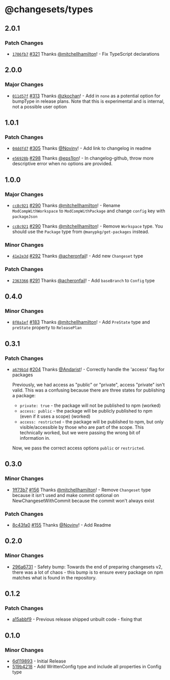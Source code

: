 # @changesets/types

## 2.0.1

### Patch Changes

- [`1706fb7`](https://github.com/atlassian/changesets/commit/1706fb751ecc2f5a792c42f467b2063078d58716) [#321](https://github.com/atlassian/changesets/pull/321) Thanks [@mitchellhamilton](https://github.com/mitchellhamilton)! - Fix TypeScript declarations

## 2.0.0

### Major Changes

- [`011d57f`](https://github.com/atlassian/changesets/commit/011d57f1edf9e37f75a8bef4f918e72166af096e) [#313](https://github.com/atlassian/changesets/pull/313) Thanks [@zkochan](https://github.com/zkochan)! - Add in `none` as a potential option for bumpType in release plans. Note that this is experimental and is internal, not a possible user option

## 1.0.1

### Patch Changes

- [`04ddfd7`](https://github.com/atlassian/changesets/commit/04ddfd7c3acbfb84ef9c92873fe7f9dea1f5145c) [#305](https://github.com/atlassian/changesets/pull/305) Thanks [@Noviny](https://github.com/Noviny)! - Add link to changelog in readme

* [`e56928b`](https://github.com/atlassian/changesets/commit/e56928bbd6f9096def06ac37487bdbf28efec9d1) [#298](https://github.com/atlassian/changesets/pull/298) Thanks [@eps1lon](https://github.com/eps1lon)! - In changelog-github, throw more descriptive error when no options are provided.

## 1.0.0

### Major Changes

- [`cc8c921`](https://github.com/atlassian/changesets/commit/cc8c92143d4c4b7cca8b9917dfc830a40b5cda20) [#290](https://github.com/atlassian/changesets/pull/290) Thanks [@mitchellhamilton](https://github.com/mitchellhamilton)! - Rename `ModCompWithWorkspace` to `ModCompWithPackage` and change `config` key with `packageJson`

* [`cc8c921`](https://github.com/atlassian/changesets/commit/cc8c92143d4c4b7cca8b9917dfc830a40b5cda20) [#290](https://github.com/atlassian/changesets/pull/290) Thanks [@mitchellhamilton](https://github.com/mitchellhamilton)! - Remove `Workspace` type. You should use the `Package` type from `@manypkg/get-packages` instead.

### Minor Changes

- [`41e2e3d`](https://github.com/atlassian/changesets/commit/41e2e3dd1053ff2f35a1a07e60793c9099f26997) [#292](https://github.com/atlassian/changesets/pull/292) Thanks [@acheronfail](https://github.com/acheronfail)! - Add new `Changeset` type

### Patch Changes

- [`2363366`](https://github.com/atlassian/changesets/commit/2363366756d1b15bddf6d803911baccfca03cbdf) [#291](https://github.com/atlassian/changesets/pull/291) Thanks [@acheronfail](https://github.com/acheronfail)! - Add `baseBranch` to `Config` type

## 0.4.0

### Minor Changes

- [`8f0a1ef`](https://github.com/atlassian/changesets/commit/8f0a1ef327563512f471677ef0ca99d30da009c0) [#183](https://github.com/atlassian/changesets/pull/183) Thanks [@mitchellhamilton](https://github.com/mitchellhamilton)! - Add `PreState` type and `preState` property to `ReleasePlan`

## 0.3.1

### Patch Changes

- [`a679b1d`](https://github.com/atlassian/changesets/commit/a679b1dcdcb56652d31536e2d6326ba02a9dfe62) [#204](https://github.com/atlassian/changesets/pull/204) Thanks [@Andarist](https://github.com/Andarist)! - Correctly handle the 'access' flag for packages

  Previously, we had access as "public" or "private", access "private" isn't valid. This was a confusing because there are three states for publishing a package:

  - `private: true` - the package will not be published to npm (worked)
  - `access: public` - the package will be publicly published to npm (even if it uses a scope) (worked)
  - `access: restricted` - the package will be published to npm, but only visible/accessible by those who are part of the scope. This technically worked, but we were passing the wrong bit of information in.

  Now, we pass the correct access options `public` or `restricted`.

## 0.3.0

### Minor Changes

- [1ff73b7](https://github.com/atlassian/changesets/commit/1ff73b74f414031e49c6fd5a0f68e9974900d381) [#156](https://github.com/atlassian/changesets/pull/156) Thanks [@mitchellhamilton](https://github.com/mitchellhamilton)! - Remove `Changeset` type because it isn't used and make commit optional on NewChangesetWithCommit because the commit won't always exist

### Patch Changes

- [8c43fa0](https://github.com/atlassian/changesets/commit/8c43fa061e2a5a01e4f32504ed351d261761c8dc) [#155](https://github.com/atlassian/changesets/pull/155) Thanks [@Noviny](https://github.com/Noviny)! - Add Readme

## 0.2.0

### Minor Changes

- [296a6731](https://github.com/atlassian/changesets/commit/296a6731) - Safety bump: Towards the end of preparing changesets v2, there was a lot of chaos - this bump is to ensure every package on npm matches what is found in the repository.

## 0.1.2

### Patch Changes

- [a15abbf9](https://github.com/changesets/changesets/commit/a15abbf9) - Previous release shipped unbuilt code - fixing that

## 0.1.0

### Minor Changes

- [6d119893](https://github.com/changesets/changesets/commit/6d119893) - Initial Release
- [519b4218](https://github.com/changesets/changesets/commit/519b4218) - Add WrittenConfig type and include all properties in Config type
